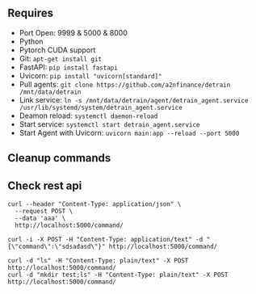 ## Requires
- Port Open: 9999 & 5000 & 8000
- Python
- Pytorch CUDA support
- Git: `apt-get install git`
- FastAPI: `pip install fastapi`
- Uvicorn: `pip install "uvicorn[standard]"`
- Pull agents: `git clone https://github.com/a2nfinance/detrain /mnt/data/detrain`
- Link service: `ln -s /mnt/data/detrain/agent/detrain_agent.service  /usr/lib/systemd/system/detrain_agent.service`
- Deamon reload: `systemctl daemon-reload`
- Start service: `systemctl start detrain_agent.service`
- Start Agent with Uvicorn: `uvicorn main:app --reload --port 5000`

## Cleanup commands


## Check rest api

```
curl --header "Content-Type: application/json" \
  --request POST \
  --data 'aaa' \
  http://localhost:5000/command/
```

```
curl -i -X POST -H "Content-Type: application/text" -d "{\"command\":\"sdsadasd\"}" http://localhost:5000/command/
```

```
curl -d "ls" -H "Content-Type: plain/text" -X POST http://localhost:5000/command/
curl -d "mkdir test;ls" -H "Content-Type: plain/text" -X POST http://localhost:5000/command/
```